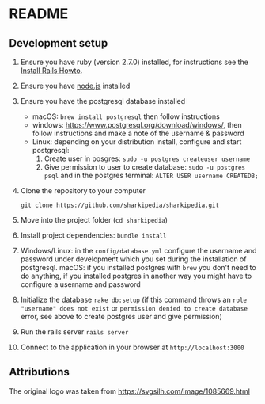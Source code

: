 # README

## Development setup

1. Ensure you have ruby (version 2.7.0) installed, for instructions see the
   [Install Rails Howto](http://installrails.com).
1. Ensure you have [node.js](https://nodejs.org/en/) installed
1. Ensure you have the postgresql database installed 
    - macOS: `brew install postgresql` then follow instructions
    - windows: https://www.postgresql.org/download/windows/, then follow
      instructions and make a note of the username & password
    - Linux: depending on your distribution install, configure and start
      postgresql:
	  	 1. Create user in posgres: `sudo -u postgres createuser username`
		 1. Give permission to user to create database:  `sudo -u postgres psql` and in the postgres terminal: `ALTER USER username CREATEDB;`

1. Clone the repository to your computer
   ```
   git clone https://github.com/sharkipedia/sharkipedia.git
   ```
1. Move into the project folder (`cd sharkipedia`)
1. Install project dependencies: `bundle install`
1. Windows/Linux: in the `config/database.yml` configure the username and
   password under development which you set during the installation of
   postgresql.
   macOS: if you installed postgres with `brew` you don't need to do anything,
   if you installed postgres in another way you might have to configure
   a username and password
1. Initialize the database `rake db:setup` (if this command throws an `role "username" does not exist` or `permission denied to create database` error, see above to create postgres user and give permission)
1. Run the rails server `rails server`
1. Connect to the application in your browser at `http://localhost:3000`


## Attributions

The original logo was taken from https://svgsilh.com/image/1085669.html

